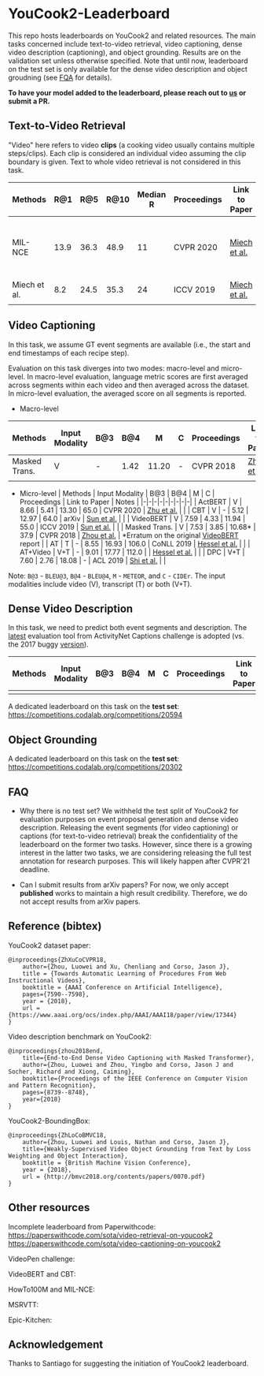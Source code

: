 # YouCook2-Leaderboard
This repo hosts leaderboards on YouCook2 and related resources. The main tasks concerned include text-to-video retrieval, video captioning, dense video description (captioning), and object grounding. Results are on the validation set unless otherwise specified. Note that until now, leaderboard on the test set is only available for the dense video description and object groudning (see [FQA](#faq) for details).

**To have your model added to the leaderboard, please reach out to [us](mailto:luozhou@microsoft.com) or submit a PR.**


## Text-to-Video Retrieval
"Video" here refers to video **clips** (a cooking video usually contains multiple steps/clips). Each clip is considered an individual video assuming the clip boundary is given. Text to whole video retrieval is not considered in this task.

| Methods | R@1 | R@5 | R@10 | Median R | Proceedings | Link to Paper | Notes |
|-|-|-|-|-|-|-|-|
| MIL-NCE | 13.9  | 36.3 | 48.9 | 11 | CVPR 2020 | [Miech et al.](https://openaccess.thecvf.com/content_CVPR_2020/papers/Miech_End-to-End_Learning_of_Visual_Representations_From_Uncurated_Instructional_Videos_CVPR_2020_paper.pdf) | zero-shot; rerun with official [code](https://github.com/antoine77340/MIL-NCE_HowTo100M) |
| Miech et al. | 8.2 | 24.5 | 35.3 | 24 | ICCV 2019 | [Miech et al.](https://openaccess.thecvf.com/content_ICCV_2019/papers/Miech_HowTo100M_Learning_a_Text-Video_Embedding_by_Watching_Hundred_Million_Narrated_ICCV_2019_paper.pdf) |  |
|  |  |  |  |  |  |  |  |


## Video Captioning
In this task, we assume GT event segments are available (i.e., the start and end timestamps of each recipe step).

Evaluation on this task diverges into two modes: macro-level and micro-level. In macro-level evaluation, language metric scores are first averaged across segments within each video and then averaged across the dataset. In micro-level evaluation, the averaged score on all segments is reported.

- Macro-level

| Methods | Input Modality | B@3 | B@4 | M | C | Proceedings | Link to Paper | Notes |
|-|-|-|-|-|-|-|-|-|
| Masked Trans. | V | - | 1.42 | 11.20 | - | CVPR 2018 | [Zhou et al.](https://openaccess.thecvf.com/content_cvpr_2018/papers/Zhou_End-to-End_Dense_Video_CVPR_2018_paper.pdf) |  |
|  |  |  |  |  |  |  |  |  |

- Micro-level
| Methods | Input Modality | B@3 | B@4 | M | C | Proceedings | Link to Paper | Notes |
|-|-|-|-|-|-|-|-|-|
| ActBERT | V | 8.66 | 5.41 | 13.30 | 65.0 | CVPR 2020 | [Zhu et al.](https://openaccess.thecvf.com/content_CVPR_2020/papers/Zhu_ActBERT_Learning_Global-Local_Video-Text_Representations_CVPR_2020_paper.pdf) |  |
| CBT | V | - | 5.12 | 12.97 | 64.0 | arXiv | [Sun et al.](https://arxiv.org/pdf/1906.05743.pdf) |  |
| VideoBERT | V | 7.59 | 4.33 | 11.94 | 55.0 | ICCV 2019 | [Sun et al.](https://openaccess.thecvf.com/content_ICCV_2019/papers/Sun_VideoBERT_A_Joint_Model_for_Video_and_Language_Representation_Learning_ICCV_2019_paper.pdf) |  |
| Masked Trans. | V | 7.53 | 3.85 | 10.68\* | 37.9 | CVPR 2018 | [Zhou et al.](https://openaccess.thecvf.com/content_cvpr_2018/papers/Zhou_End-to-End_Dense_Video_CVPR_2018_paper.pdf) | \*Erratum on the original [VideoBERT](https://openaccess.thecvf.com/content_ICCV_2019/papers/Sun_VideoBERT_A_Joint_Model_for_Video_and_Language_Representation_Learning_ICCV_2019_paper.pdf) report |
| AT | T | - | 8.55 | 16.93 | 106.0 | CoNLL 2019 | [Hessel et al.](https://arxiv.org/pdf/1910.02930.pdf) |  |
| AT+Video | V+T | - | 9.01 | 17.77 | 112.0 |  | [Hessel et al.](https://arxiv.org/pdf/1910.02930.pdf) |  |
| DPC | V+T | 7.60 | 2.76 | 18.08 | - | ACL 2019 | [Shi et al.](https://www.aclweb.org/anthology/P19-1641.pdf) |  |

Note: `B@3` - `BLEU@3`, `B@4` - `BLEU@4`, `M` - `METEOR`, and `C` - `CIDEr`. The input modalities include video (V), transcript (T) or both (V+T).


## Dense Video Description
In this task, we need to predict both event segments and description. The [latest](https://github.com/ranjaykrishna/densevid_eval) evaluation tool from ActivityNet Captions challenge is adopted (vs. the 2017 buggy [version](https://github.com/ranjaykrishna/densevid_eval/tree/b8d90707984bf9c99454ba82b089006f14fb62b3)).

| Methods | Input Modality | B@3 | B@4 | M | C | Proceedings | Link to Paper | Notes |
|-|-|-|-|-|-|-|-|-|
|  |  |  |  |  |  |  |  |  |

A dedicated leaderboard on this task on the **test set**: https://competitions.codalab.org/competitions/20594


## Object Grounding
A dedicated leaderboard on this task on the **test set**: https://competitions.codalab.org/competitions/20302


## <a name='req'></a> FAQ
- Why there is no test set?
We withheld the test split of YouCook2 for evaluation purposes on event proposal generation and dense video description. Releasing the event segments (for video captioning) or captions (for text-to-video retrieval) break the confidentiality of the leaderboard on the former two tasks. However, since there is a growing interest in the latter two tasks, we are considering releasing the full test annotation for research purposes. This will likely happen after CVPR'21
deadline.

- Can I submit results from arXiv papers?
For now, we only accept **published** works to maintain a high result credibility. Therefore, we do not accept results from arXiv papers.


## Reference (bibtex)
YouCook2 dataset paper:
```
@inproceedings{ZhXuCoCVPR18,
    author={Zhou, Luowei and Xu, Chenliang and Corso, Jason J},
    title = {Towards Automatic Learning of Procedures From Web Instructional Videos},
    booktitle = {AAAI Conference on Artificial Intelligence},
    pages={7590--7598},
    year = {2018},
    url = {https://www.aaai.org/ocs/index.php/AAAI/AAAI18/paper/view/17344}
}
```

Video description benchmark on YouCook2:
```
@inproceedings{zhou2018end,
    title={End-to-End Dense Video Captioning with Masked Transformer},
    author={Zhou, Luowei and Zhou, Yingbo and Corso, Jason J and Socher, Richard and Xiong, Caiming},
    booktitle={Proceedings of the IEEE Conference on Computer Vision and Pattern Recognition},
    pages={8739--8748},
    year={2018}
}
```

YouCook2-BoundingBox:
```
@inproceedings{ZhLoCoBMVC18,
    author={Zhou, Luowei and Louis, Nathan and Corso, Jason J},
    title={Weakly-Supervised Video Object Grounding from Text by Loss Weighting and Object Interaction},
    booktitle = {British Machine Vision Conference},
    year = {2018},
    url = {http://bmvc2018.org/contents/papers/0070.pdf}
}
```

## Other resources
Incomplete leaderboard from Paperwithcode:
https://paperswithcode.com/sota/video-retrieval-on-youcook2
https://paperswithcode.com/sota/video-captioning-on-youcook2

VideoPen challenge:

VideoBERT and CBT:

HowTo100M and MIL-NCE:

MSRVTT:

Epic-Kitchen:


## Acknowledgement
Thanks to Santiago for suggesting the initiation of YouCook2 leaderboard.
